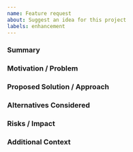 ```yaml
---
name: Feature request
about: Suggest an idea for this project
labels: enhancement
---
```


### Summary

### Motivation / Problem

### Proposed Solution / Approach

### Alternatives Considered

### Risks / Impact

### Additional Context
